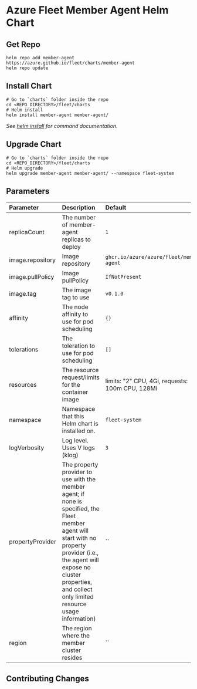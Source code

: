 # Azure Fleet Member Agent Helm Chart

## Get Repo

```console
helm repo add member-agent https://azure.github.io/fleet/charts/member-agent
helm repo update
```

## Install Chart

```console
# Go to `charts` folder inside the repo
cd <REPO_DIRECTORY>/fleet/charts
# Helm install
helm install member-agent member-agent/
```

_See [helm install](https://helm.sh/docs/helm/helm_install/) for command documentation._

## Upgrade Chart

```console
# Go to `charts` folder inside the repo
cd <REPO_DIRECTORY>/fleet/charts
# Helm upgrade
helm upgrade member-agent member-agent/ --namespace fleet-system
```

## Parameters

| Parameter                | Description                                           | Default                                         |
|:-------------------------|:------------------------------------------------------|:------------------------------------------------|
| replicaCount             | The number of member-agent replicas to deploy         | `1`                                             |
| image.repository         | Image repository                                      | `ghcr.io/azure/azure/fleet/member-agent`        |
| image.pullPolicy         | Image pullPolicy                                      | `IfNotPresent`                                  |
| image.tag                | The image tag to use                                  | `v0.1.0`                                        |
| affinity                 | The node affinity to use for pod scheduling           | `{}`                                            |
| tolerations              | The toleration to use for pod scheduling              | `[]`                                            |
| resources                | The resource request/limits for the container image   | limits: "2" CPU, 4Gi, requests: 100m CPU, 128Mi |
| namespace                | Namespace that this Helm chart is installed on.       | `fleet-system`                                  |
| logVerbosity             | Log level. Uses V logs (klog)                         | `3`                                             |
| propertyProvider         | The property provider to use with the member agent; if none is specified, the Fleet member agent will start with no property provider (i.e., the agent will expose no cluster properties, and collect only limited resource usage information)    | ``                                              |
| region                   | The region where the member cluster resides           | ``                                              |

## Contributing Changes
